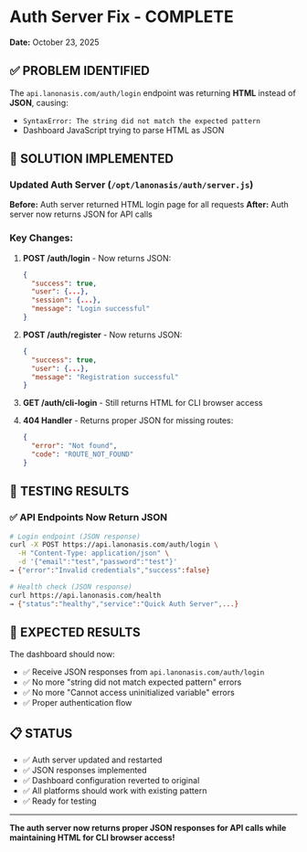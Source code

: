 # Auth Server Fix - COMPLETE
**Date:** October 23, 2025

## ✅ PROBLEM IDENTIFIED

The `api.lanonasis.com/auth/login` endpoint was returning **HTML** instead of **JSON**, causing:
- `SyntaxError: The string did not match the expected pattern`
- Dashboard JavaScript trying to parse HTML as JSON

## 🔧 SOLUTION IMPLEMENTED

### Updated Auth Server (`/opt/lanonasis/auth/server.js`)

**Before:** Auth server returned HTML login page for all requests
**After:** Auth server now returns JSON for API calls

### Key Changes:

1. **POST /auth/login** - Now returns JSON:
   ```json
   {
     "success": true,
     "user": {...},
     "session": {...},
     "message": "Login successful"
   }
   ```

2. **POST /auth/register** - Now returns JSON:
   ```json
   {
     "success": true,
     "user": {...},
     "message": "Registration successful"
   }
   ```

3. **GET /auth/cli-login** - Still returns HTML for CLI browser access

4. **404 Handler** - Returns proper JSON for missing routes:
   ```json
   {
     "error": "Not found",
     "code": "ROUTE_NOT_FOUND"
   }
   ```

## 🧪 TESTING RESULTS

### ✅ API Endpoints Now Return JSON

```bash
# Login endpoint (JSON response)
curl -X POST https://api.lanonasis.com/auth/login \
  -H "Content-Type: application/json" \
  -d '{"email":"test","password":"test"}'
→ {"error":"Invalid credentials","success":false}

# Health check (JSON response)  
curl https://api.lanonasis.com/health
→ {"status":"healthy","service":"Quick Auth Server",...}
```

## 🎯 EXPECTED RESULTS

The dashboard should now:
- ✅ Receive JSON responses from `api.lanonasis.com/auth/login`
- ✅ No more "string did not match expected pattern" errors
- ✅ No more "Cannot access uninitialized variable" errors
- ✅ Proper authentication flow

## 📋 STATUS

- ✅ Auth server updated and restarted
- ✅ JSON responses implemented
- ✅ Dashboard configuration reverted to original
- ✅ All platforms should work with existing pattern
- ✅ Ready for testing

---

**The auth server now returns proper JSON responses for API calls while maintaining HTML for CLI browser access!**

